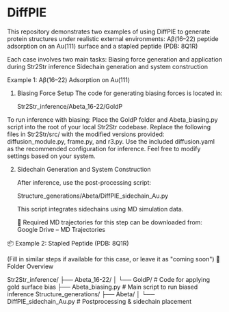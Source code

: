 # DiffPIE
This repository demonstrates two examples of using DiffPIE to generate protein structures under realistic external environments: Aβ(16–22) peptide adsorption on an Au(111) surface and a stapled peptide (PDB: 8Q1R)

Each case involves two main tasks:
Biasing force generation and application during Str2Str inference
Sidechain generation and system construction

Example 1: Aβ(16–22) Adsorption on Au(111)
1. Biasing Force Setup
The code for generating biasing forces is located in:

    Str2Str_inference/Abeta_16-22/GoldP

 To run inference with biasing: Place the GoldP folder and Abeta_biasing.py script into the root of your local Str2Str codebase. Replace the following files in Str2Str/src/ with the modified versions provided: diffusion_module.py, frame.py, and r3.py. Use the included diffusion.yaml as the recommended configuration for inference. Feel free to modify settings based on your system.

2. Sidechain Generation and System Construction

    After inference, use the post-processing script:

    Structure_generations/Abeta/DiffPIE_sidechain_Au.py

    This script integrates sidechains using MD simulation data.

    🔗 Required MD trajectories for this step can be downloaded from:
    Google Drive – MD Trajectories

📦 Example 2: Stapled Peptide (PDB: 8Q1R)

(Fill in similar steps if available for this case, or leave it as "coming soon")
📁 Folder Overview

Str2Str_inference/
├── Abeta_16-22/
│   └── GoldP/               # Code for applying gold surface bias
├── Abeta_biasing.py         # Main script to run biased inference
Structure_generations/
├── Abeta/
│   └── DiffPIE_sidechain_Au.py  # Postprocessing & sidechain placement
